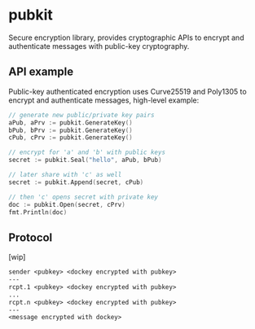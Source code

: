 # pubkit

Secure encryption library, provides cryptographic APIs to encrypt and authenticate messages with public-key cryptography.


## API example

Public-key authenticated encryption uses Curve25519 and Poly1305 to encrypt and authenticate messages, high-level example:

```go
// generate new public/private key pairs
aPub, aPrv := pubkit.GenerateKey()
bPub, bPrv := pubkit.GenerateKey()
cPub, cPrv := pubkit.GenerateKey()

// encrypt for 'a' and 'b' with public keys
secret := pubkit.Seal("hello", aPub, bPub)

// later share with 'c' as well
secret := pubkit.Append(secret, cPub)

// then 'c' opens secret with private key
doc := pubkit.Open(secret, cPrv)
fmt.Println(doc)
```

## Protocol

[wip]

```txt
sender <pubkey> <dockey encrypted with pubkey>
---
rcpt.1 <pubkey> <dockey encrypted with pubkey>
...
rcpt.n <pubkey> <dockey encrypted with pubkey>
---
<message encrypted with dockey>
```
